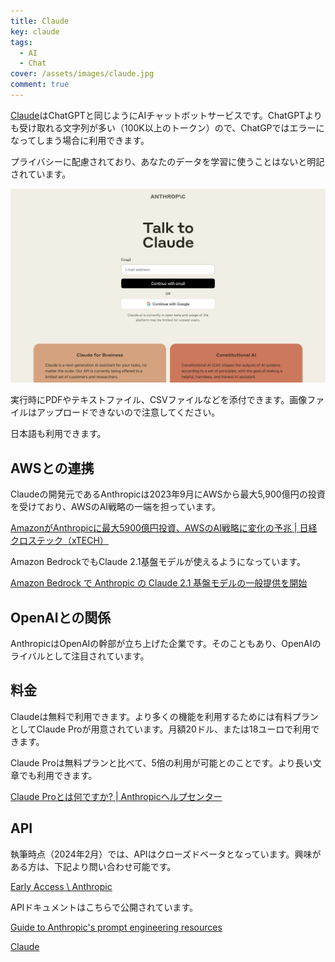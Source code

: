 ```yaml
---
title: Claude
key: claude
tags:
  - AI
  - Chat
cover: /assets/images/claude.jpg
comment: true
---
```


[Claude](https://claude.ai/chats)はChatGPTと同じようにAIチャットボットサービスです。ChatGPTよりも受け取れる文字列が多い（100K以上のトークン）ので、ChatGPではエラーになってしまう場合に利用できます。

プライバシーに配慮されており、あなたのデータを学習に使うことはないと明記されています。

[![ClaudeのWebサイト](/assets/images/claude.jpg)](https://claude.ai/)

<!--more-->

実行時にPDFやテキストファイル、CSVファイルなどを添付できます。画像ファイルはアップロードできないので注意してください。

日本語も利用できます。

## AWSとの連携

Claudeの開発元であるAnthropicは2023年9月にAWSから最大5,900億円の投資を受けており、AWSのAI戦略の一端を担っています。

[AmazonがAnthropicに最大5900億円投資、AWSのAI戦略に変化の予兆 \| 日経クロステック（xTECH）](https://xtech.nikkei.com/atcl/nxt/column/18/00001/08439/)

Amazon BedrockでもClaude 2.1基盤モデルが使えるようになっています。

[Amazon Bedrock で Anthropic の Claude 2\.1 基盤モデルの一般提供を開始](https://aws.amazon.com/jp/about-aws/whats-new/2023/11/claude-2-1-foundation-model-anthropic-amazon-bedrock/)

## OpenAIとの関係

AnthropicはOpenAIの幹部が立ち上げた企業です。そのこともあり、OpenAIのライバルとして注目されています。

## 料金

Claudeは無料で利用できます。より多くの機能を利用するためには有料プランとしてClaude Proが用意されています。月額20ドル、または18ユーロで利用できます。

Claude Proは無料プランと比べて、5倍の利用が可能とのことです。より長い文章でも利用できます。

[Claude Proとは何ですか? \| Anthropicヘルプセンター](https://support.anthropic.com/ja/articles/8325606-claude-pro%E3%81%A8%E3%81%AF%E4%BD%95%E3%81%A7%E3%81%99%E3%81%8B)

## API

執筆時点（2024年2月）では、APIはクローズドベータとなっています。興味がある方は、下記より問い合わせ可能です。

[Early Access \\ Anthropic](https://www.anthropic.com/earlyaccess)

APIドキュメントはこちらで公開されています。

[Guide to Anthropic's prompt engineering resources](https://docs.anthropic.com/claude/docs/guide-to-anthropics-prompt-engineering-resources)

[Claude](https://claude.ai/chats)
